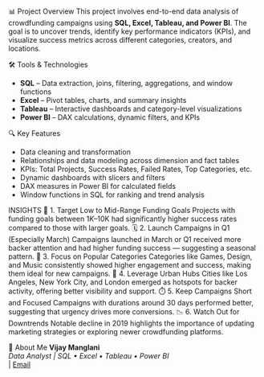 📊 Project Overview
This project involves end-to-end data analysis of crowdfunding campaigns using **SQL, Excel, Tableau, and Power BI**. The goal is to uncover trends, identify key performance indicators (KPIs), and visualize success metrics across different categories, creators, and locations.

🛠️ Tools & Technologies
- **SQL** – Data extraction, joins, filtering, aggregations, and window functions
- **Excel** – Pivot tables, charts, and summary insights
- **Tableau** – Interactive dashboards and category-level visualizations
- **Power BI** – DAX calculations, dynamic filters, and KPIs

🔍 Key Features
- Data cleaning and transformation
- Relationships and data modeling across dimension and fact tables
- KPIs: Total Projects, Success Rates, Failed Rates, Top Categories, etc.
- Dynamic dashboards with slicers and filters
- DAX measures in Power BI for calculated fields
- Window functions in SQL for ranking and trend analysis

INSIGHTS
🎯 1. Target Low to Mid-Range Funding Goals
Projects with funding goals between $1K–$10K had significantly higher success rates compared to those with larger goals.
🗓️ 2. Launch Campaigns in Q1 (Especially March)
Campaigns launched in March or Q1 received more backer attention and had higher funding success — suggesting a seasonal pattern.
🎨 3. Focus on Popular Categories
Categories like Games, Design, and Music consistently showed higher engagement and success, making them ideal for new campaigns.
🌆 4. Leverage Urban Hubs
Cities like Los Angeles, New York City, and London emerged as hotspots for backer activity, offering better visibility and support.
⏱️ 5. Keep Campaigns Short and Focused
Campaigns with durations around 30 days performed better, suggesting that urgency drives more conversions.
📉 6. Watch Out for Downtrends
Notable decline in 2019 highlights the importance of updating marketing strategies or exploring newer crowdfunding platforms.


  👤 About Me
**Vijay Manglani**  
*Data Analyst | SQL • Excel • Tableau • Power BI*  
[](#) | [Email](mailto:your@email.com)
